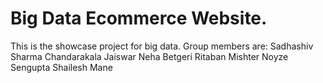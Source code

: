 # Big Data Ecommerce Website.

This is the showcase project for big data.
Group members are:
Sadhashiv Sharma
Chandarakala Jaiswar
Neha Betgeri
Ritaban Mishter Noyze Sengupta
Shailesh Mane
